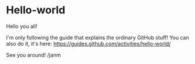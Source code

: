 # Hello-world

Hello you all!

I'm only following the guide that explains the ordinary GitHub stuff! You can also do it, it's here: 
https://guides.github.com/activities/hello-world/

See you around!
/janm
